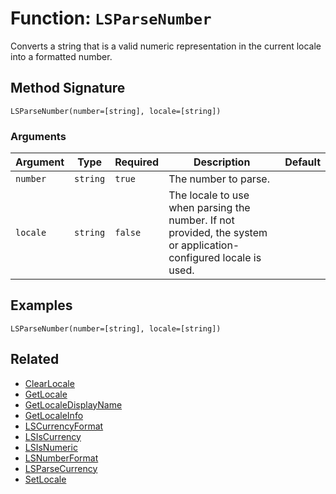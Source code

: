 [comment]: # (Note: This documentation is generated dynamically in the build process.  To modify the contents, change the javadoc on the _invoke method of the BIF class)

# Function: `LSParseNumber`

Converts a string that is a valid numeric representation in the current locale into a formatted number.

## Method Signature

```
LSParseNumber(number=[string], locale=[string])
```

### Arguments


| Argument | Type | Required | Description | Default |
|----------|------|----------|-------------|---------|
| `number` | `string` | `true` | The number to parse. |  |
| `locale` | `string` | `false` | The locale to use when parsing the number. If not provided, the system or application-configured locale is used. |  |

## Examples

```
LSParseNumber(number=[string], locale=[string])
```

## Related

  * [ClearLocale](./ClearLocale.md)
  * [GetLocale](./GetLocale.md)
  * [GetLocaleDisplayName](./GetLocaleDisplayName.md)
  * [GetLocaleInfo](./GetLocaleInfo.md)
  * [LSCurrencyFormat](./LSCurrencyFormat.md)
  * [LSIsCurrency](./LSIsCurrency.md)
  * [LSIsNumeric](./LSIsNumeric.md)
  * [LSNumberFormat](./LSNumberFormat.md)
  * [LSParseCurrency](./LSParseCurrency.md)
  * [SetLocale](./SetLocale.md)

